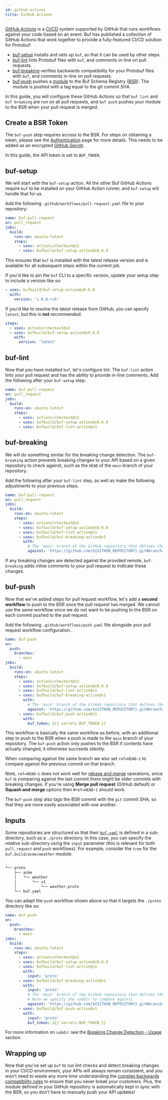 ```yaml
---
id: github-actions
title: GitHub Actions
---
```


[GitHub Actions](https://github.com/features/actions) is a [CI/CD](https://en.wikipedia.org/wiki/CI/CD)
system supported by GitHub that runs workflows against your code based on an event. Buf has published a
collection of GitHub Actions that work together to provide a fully-featured CI/CD solution for Protobuf:

  - [buf-setup](https://github.com/marketplace/actions/buf-setup) installs and sets up `buf`,
    so that it can be used by other steps.
  - [buf-lint](https://github.com/marketplace/actions/buf-lint) lints Protobuf files with `buf`,
    and comments in-line on pull requests.
  - [buf-breaking](https://github.com/marketplace/actions/buf-breaking) verifies backwards compatibility
    for your Protobuf files with `buf`, and comments in-line on pull requests.
  - [buf-push](https://github.com/marketplace/actions/buf-push) pushes a [module](../bsr/overview.md#module) to the Buf Schema Registry
    ([BSR](../bsr/overview.md)). The module is pushed with a tag equal to the git commit SHA.

In this guide, you will configure these GitHub Actions so that `buf lint` and `buf breaking` are run on
all pull requests, and `buf push` pushes your module to the BSR when your pull request is merged.

## Create a BSR Token

The `buf-push` step requires access to the BSR. For steps on obtaining a token, please see the
[Authentication](../bsr/authentication.md) page for more details. This needs to be added as an encrypted
[GitHub Secret](https://docs.github.com/en/actions/reference/encrypted-secrets).

In this guide, the API token is set to `BUF_TOKEN`.

## buf-setup

We will start with the `buf-setup` action. All the other Buf GitHub Actions require
`buf` to be installed on your GitHub Action runner, and `buf-setup` will handle that for us.

Add the following `.github/workflows/pull-request.yaml` file to your repository:

```yaml title=".github/workflows/pull-request.yaml"
name: buf-pull-request
on: pull_request
jobs:
  build:
    runs-on: ubuntu-latest
    steps:
      - uses: actions/checkout@v2
      - uses: bufbuild/buf-setup-action@v0.6.0
```

This ensures that `buf` is installed with the latest release version and is available for all subsequent steps
within the current job.

If you'd like to pin the `buf` CLI to a specific version, update your setup step to include a version like so:

```yaml
- uses: bufbuild/buf-setup-action@v0.6.0
  with:
    version: '1.0.0-rc6'
```

If you'd like to resolve the latest release from GitHub, you can specify `latest`, but this is **not** recommended:

```yaml
steps:
  - uses: actions/checkout@v2
  - uses: bufbuild/buf-setup-action@v0.6.0
    with:
      version: 'latest'
```

## buf-lint

Now that you have installed `buf`, let's configure lint. The `buf-lint` action lints your
pull request and has the ability to provide in-line comments. Add the following
after your `buf-setup` step:

```yaml title=.github/workflows/pull-request.yaml {9}
name: buf-pull-request
on: pull_request
jobs:
  build:
    runs-on: ubuntu-latest
    steps:
      - uses: actions/checkout@v2
      - uses: bufbuild/buf-setup-action@v0.6.0
      - uses: bufbuild/buf-lint-action@v1
```

## buf-breaking

We will do something similar for the breaking change detection. The `buf-breaking` action prevents breaking
changes to your API based on a given repository to check against, such as the `HEAD` of the `main` branch of
your repository.

Add the following after your `buf-lint` step, as well as make the following adjustments to
your previous steps.

```yaml title=.github/workflows/pull-request.yaml {10-13}
name: buf-pull-request
on: pull_request
jobs:
  build:
    runs-on: ubuntu-latest
    steps:
      - uses: actions/checkout@v2
      - uses: bufbuild/buf-setup-action@v0.6.0
      - uses: bufbuild/buf-lint-action@v1
      - uses: bufbuild/buf-breaking-action@v1
        with:
          # The 'main' branch of the GitHub repository that defines the module.
          against: 'https://github.com/${GITHUB_REPOSITORY}.git#branch=main'
```

If any breaking changes are detected against the provided remote, `buf-breaking` adds
inline comments to your pull request to indicate these changes.

## buf-push

Now that we've added steps for pull request workflow, let's add a **second workflow**
to push to the BSR once the pull request has merged. We cannot use the same workflow
since we do not want to be pushing to the BSR on each commit pushed to the pull request.

Add the following `.github/workflows/push.yaml` file alongside your pull request workflow
configuration.

```yaml title=".github/workflows/push.yaml" {1-5,17-19}
name: buf-push
on:
  push:
    branches:
      - main
jobs:
  build:
    runs-on: ubuntu-latest
    steps:
      - uses: actions/checkout@v2
      - uses: bufbuild/buf-setup-action@v0.6.0
      - uses: bufbuild/buf-lint-action@v1
      - uses: bufbuild/buf-breaking-action@v1
        with:
          # The 'main' branch of the GitHub repository that defines the module.
          against: 'https://github.com/${GITHUB_REPOSITORY}.git#branch=main,ref=HEAD~1'
      - uses: bufbuild/buf-push-action@v1
        with:
          buf_token: ${{ secrets.BUF_TOKEN }}
```

This workflow is basically the same workflow as before, with an additional step to push to the BSR when a push is made to the `main` branch of your repository. The `buf-push` action only pushes to the BSR if contents have actually changed, it otherwise succeeds silently.

When comparing against the same branch we also set `ref=HEAD~1` to compare against the previous commit on that branch.

Note, `ref=HEAD~1` does not work well for [rebase and merge](https://docs.github.com/en/github/administering-a-repository/configuring-pull-request-merges/about-merge-methods-on-github#rebasing-and-merging-your-commits) operations, since `buf` is comparing against the last commit there might be older commits with breaking changes. If you're using **Merge pull request** (GitHub default) or **Squash and merge** options then `#ref=HEAD~1` should work.

The `buf-push` step also tags the BSR commit with the `git` commit SHA, so that they are more
easily associated with one another.

## Inputs

Some repositories are structured so that their [`buf.yaml`](../configuration/v1/buf-yaml.md) is defined
in a sub-directory, such as a `./proto` directory. In this case, you can specify the relative sub-directory using
the `input` parameter (this is relevant for both `pull_request` and `push` workflows). For example, consider the
`tree` for the `buf.build/acme/weather` module:

```sh
.
└── proto
    ├── acme
    │   └── weather
    │       └── v1
    │           └── weather.proto
    └── buf.yaml
```

You can adapt the `push` workflow shown above so that it targets the `./proto` directory like so:

```yaml title=".github/workflows/push.yaml" {14,17,23}
name: buf-push
on:
  push:
    branches:
      - main
jobs:
  build:
    runs-on: ubuntu-latest
    steps:
      - uses: actions/checkout@v2
      - uses: bufbuild/buf-setup-action@v0.6.0
      - uses: bufbuild/buf-lint-action@v1
        with:
          input: 'proto'
      - uses: bufbuild/buf-breaking-action@v1
        with:
          input: 'proto'
          # The 'main' branch of the GitHub repository that defines the module.
          # Note we specify the subdir to compare against.
          against: 'https://github.com/${GITHUB_REPOSITORY}.git#branch=main,ref=HEAD~1,subdir=proto'
      - uses: bufbuild/buf-push-action@v1
        with:
          input: 'proto'
          buf_token: ${{ secrets.BUF_TOKEN }}
```

For more information on `subdir` see the [Breaking Change Detection - Usage](https://docs.buf.build/breaking/usage#git) section.

## Wrapping up

Now that you've set up `buf` to run lint checks and detect breaking changes in your CI/CD environment, your APIs
will always remain consistent, and you won't need to waste any more time understanding the [complex backwards
compatibility rules](https://developers.google.com/protocol-buffers/docs/overview#updating) to ensure that you
never break your customers. Plus, the module defined in your GitHub repository is automatically kept
in sync with the BSR, so you don't have to manually push your API updates!
